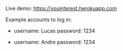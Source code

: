 Live demo: https://youinterest.herokuapp.com

Example accounts to log in:

- username: Lucas
password: 1234

- username: Andre
password: 1234
